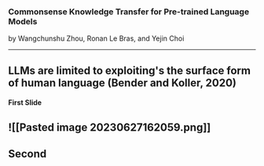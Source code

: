 ### Commonsense Knowledge Transfer for Pre-trained Language Models

by Wangchunshu Zhou, Ronan Le Bras, and Yejin Choi

---
LLMs are limited to exploiting's the surface form of human language (Bender and Koller, 2020)
---
#### First Slide

![[Pasted image 20230627162059.png]]
---
Second
---